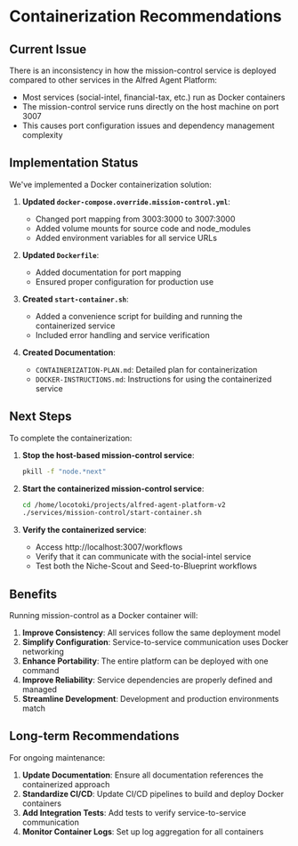 # Containerization Recommendations

## Current Issue

There is an inconsistency in how the mission-control service is deployed compared to other services in the Alfred Agent Platform:

- Most services (social-intel, financial-tax, etc.) run as Docker containers
- The mission-control service runs directly on the host machine on port 3007
- This causes port configuration issues and dependency management complexity

## Implementation Status

We've implemented a Docker containerization solution:

1. **Updated `docker-compose.override.mission-control.yml`**:
   - Changed port mapping from 3003:3000 to 3007:3000
   - Added volume mounts for source code and node_modules
   - Added environment variables for all service URLs

2. **Updated `Dockerfile`**:
   - Added documentation for port mapping
   - Ensured proper configuration for production use

3. **Created `start-container.sh`**:
   - Added a convenience script for building and running the containerized service
   - Included error handling and service verification

4. **Created Documentation**:
   - `CONTAINERIZATION-PLAN.md`: Detailed plan for containerization
   - `DOCKER-INSTRUCTIONS.md`: Instructions for using the containerized service

## Next Steps

To complete the containerization:

1. **Stop the host-based mission-control service**:
   ```bash
   pkill -f "node.*next"
   ```

2. **Start the containerized mission-control service**:
   ```bash
   cd /home/locotoki/projects/alfred-agent-platform-v2
   ./services/mission-control/start-container.sh
   ```

3. **Verify the containerized service**:
   - Access http://localhost:3007/workflows
   - Verify that it can communicate with the social-intel service
   - Test both the Niche-Scout and Seed-to-Blueprint workflows

## Benefits

Running mission-control as a Docker container will:

1. **Improve Consistency**: All services follow the same deployment model
2. **Simplify Configuration**: Service-to-service communication uses Docker networking
3. **Enhance Portability**: The entire platform can be deployed with one command
4. **Improve Reliability**: Service dependencies are properly defined and managed
5. **Streamline Development**: Development and production environments match

## Long-term Recommendations

For ongoing maintenance:

1. **Update Documentation**: Ensure all documentation references the containerized approach
2. **Standardize CI/CD**: Update CI/CD pipelines to build and deploy Docker containers
3. **Add Integration Tests**: Add tests to verify service-to-service communication
4. **Monitor Container Logs**: Set up log aggregation for all containers
